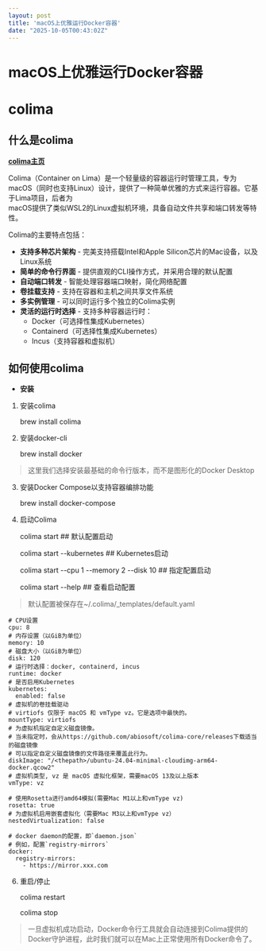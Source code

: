 ```yaml
---
layout: post
title: 'macOS上优雅运行Docker容器'
date: "2025-10-05T00:43:02Z"
---
```

macOS上优雅运行Docker容器
==================

colima
======

什么是colima
---------

[**colima主页**](https://github.com/abiosoft/colima)

Colima（Container on Lima）是一个轻量级的容器运行时管理工具，专为macOS（同时也支持Linux）设计，提供了一种简单优雅的方式来运行容器。它基于Lima项目，后者为  
macOS提供了类似WSL2的Linux虚拟机环境，具备自动文件共享和端口转发等特性。

Colima的主要特点包括：

*   **支持多种芯片架构** - 完美支持搭载Intel和Apple Silicon芯片的Mac设备，以及Linux系统
*   **简单的命令行界面** - 提供直观的CLI操作方式，并采用合理的默认配置
*   **自动端口转发** - 智能处理容器端口映射，简化网络配置
*   **卷挂载支持** - 支持在容器和主机之间共享文件系统
*   **多实例管理** - 可以同时运行多个独立的Colima实例
*   **灵活的运行时选择** - 支持多种容器运行时：
    *   Docker（可选择性集成Kubernetes）
    *   Containerd（可选择性集成Kubernetes）
    *   Incus（支持容器和虚拟机）

如何使用colima
----------

*   **安装**

1.  安装colima

    brew install colima
    

2.  安装docker-cli

    brew install docker
    

> 这里我们选择安装最基础的命令行版本，而不是图形化的Docker Desktop

3.  安装Docker Compose以支持容器编排功能

    brew install docker-compose
    

4.  启动Colima

    colima start   ## 默认配置启动
    
    colima start --kubernetes       ## Kubernetes启动
    
    colima start --cpu 1 --memory 2 --disk 10   ## 指定配置启动
    
    colima start --help ## 查看启动配置
    

> 默认配置被保存在~/.colima/\_templates/default.yaml

    # CPU设置
    cpu: 8
    # 内存设置（以GiB为单位）
    memory: 10
    # 磁盘大小（以GiB为单位）
    disk: 120
    # 运行时选择：docker, containerd, incus
    runtime: docker
    # 是否启用Kubernetes
    kubernetes:
      enabled: false
    # 虚拟机的卷挂载驱动
    # virtiofs 仅限于 macOS 和 vmType vz。它是选项中最快的。
    mountType: virtiofs
    # 为虚拟机指定自定义磁盘镜像。
    # 当未指定时，会从https://github.com/abiosoft/colima-core/releases下载适当的磁盘镜像
    # 可以指定自定义磁盘镜像的文件路径来覆盖此行为。
    diskImage: "/<thepath>/ubuntu-24.04-minimal-cloudimg-arm64-docker.qcow2"
    # 虚拟机类型, vz 是 macOS 虚拟化框架，需要macOS 13及以上版本
    vmType: vz
    
    # 使用Rosetta进行amd64模拟(需要Mac M1以上和vmType vz)
    rosetta: true
    # 为虚拟机启用嵌套虚拟化（需要Mac M3以上和vmType vz）
    nestedVirtualization: false
    
    # docker daemon的配置，即`daemon.json`
    # 例如，配置`registry-mirrors`
    docker:
      registry-mirrors: 
        - https://mirror.xxx.com
    

6.  重启/停止

    colima restart
    
    colima stop
    

> 一旦虚拟机成功启动，Docker命令行工具就会自动连接到Colima提供的Docker守护进程，此时我们就可以在Mac上正常使用所有Docker命令了。